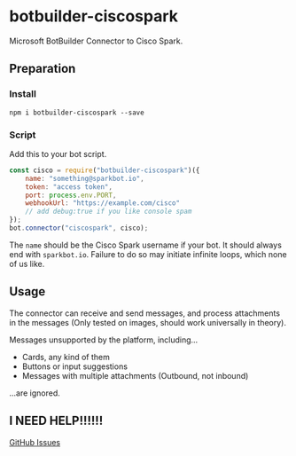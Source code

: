 # botbuilder-ciscospark
Microsoft BotBuilder Connector to Cisco Spark.

## Preparation
### Install
`npm i botbuilder-ciscospark --save`

### Script
Add this to your bot script.
```js
const cisco = require("botbuilder-ciscospark")({
	name: "something@sparkbot.io",
	token: "access token",
	port: process.env.PORT,
	webhookUrl: "https://example.com/cisco"
	// add debug:true if you like console spam
});
bot.connector("ciscospark", cisco);
```
The `name` should be the Cisco Spark username if your bot. It should always end with `sparkbot.io`. Failure to do so may initiate infinite loops, which none of us like.

## Usage
The connector can receive and send messages, and process attachments in the messages (Only tested on images, should work universally in theory).

Messages unsupported by the platform, including...

* Cards, any kind of them
* Buttons or input suggestions
* Messages with multiple attachments (Outbound, not inbound)

...are ignored.

## I NEED HELP!!!!!!
[GitHub Issues](https://github.com/austinhuang0131/botbuilder-ciscospark/issues)
